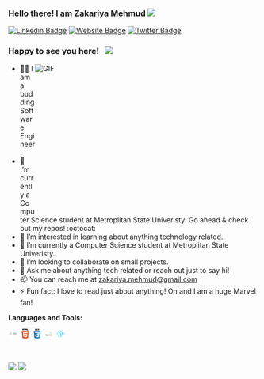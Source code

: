 ### Hello there! I am Zakariya Mehmud <img src="https://raw.githubusercontent.com/MartinHeinz/MartinHeinz/master/wave.gif" width="30px">

[![Linkedin Badge](https://img.shields.io/badge/-LinkedIn-0e76a8?style=flat-square&logo=Linkedin&logoColor=white)](https://www.linkedin.com/in/zakariya-m-413227188/)
[![Website Badge](https://img.shields.io/badge/Website-3b5998?style=flat-square&logo=google-chrome&logoColor=white)]()
[![Twitter Badge](https://img.shields.io/badge/-Twitter-00acee?style=flat-square&logo=Twitter&logoColor=white)]()

### Happy to see you here! &nbsp; ![](https://komarev.com/ghpvc/?username=zakariyamehmud) 

<img align="right" alt="GIF" src="https://media.giphy.com/media/SWoSkN6DxTszqIKEqv/giphy.gif" width="450" height="300" />


- :man_technologist: I am a budding Software Engineer. 
- 🔭 I’m currently a Computer Science student at Metroplitan State Univeristy.  Go ahead & check out my repos! :octocat:
- 👀 I’m interested in learning about anything technology related.
- 🌱 I’m currently a Computer Science student at Metroplitan State Univeristy. 
- 🔭 I’m looking to collaborate on small projects.
- 💬 Ask me about anything tech related or reach out just to say hi! 
- 📫 You can reach me at zakariya.mehmud@gmail.com
- ⚡ Fun fact: I love to read just about anything! Oh and I am a huge Marvel fan!

**Languages and Tools:**  

<code><img height="20" src="https://raw.githubusercontent.com/github/explore/80688e429a7d4ef2fca1e82350fe8e3517d3494d/topics/java/java.png"></code>
<code><img height="20" src="https://raw.githubusercontent.com/github/explore/80688e429a7d4ef2fca1e82350fe8e3517d3494d/topics/html/html.png"></code>
<code><img height="20" src="https://raw.githubusercontent.com/github/explore/80688e429a7d4ef2fca1e82350fe8e3517d3494d/topics/css/css.png"></code>
<code><img height="20" src="https://raw.githubusercontent.com/github/explore/80688e429a7d4ef2fca1e82350fe8e3517d3494d/topics/mysql/mysql.png"></code>
<code><img height="20" src="https://raw.githubusercontent.com/github/explore/80688e429a7d4ef2fca1e82350fe8e3517d3494d/topics/react/react.png"></code>

</br>

<p>
  <img height="150em" src="https://github-readme-stats.vercel.app/api?username=zakariyamehmud&&show_icons=true&title_color=ffffff&icon_color=bb2acf&text_color=faeec3&bg_color=151515" />
  <img height="150em" src="https://github-readme-stats.vercel.app/api/top-langs/?username=zakariyamehmud&layout=compact&&show_icons=true&title_color=ffffff&icon_color=bb2acf&text_color=faeec3&bg_color=151515"/>
</p> 

